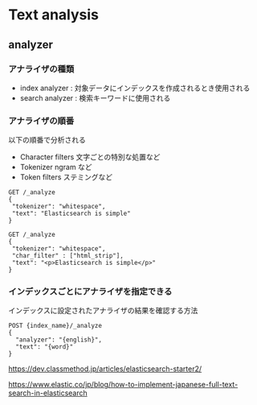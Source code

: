 # Text analysis

## analyzer

### アナライザの種類

- index analyzer : 対象データにインデックスを作成されるとき使用される
- search analyzer : 検索キーワードに使用される

### アナライザの順番

以下の順番で分析される

- Character filters
  文字ごとの特別な処置など
- Tokenizer
  ngram など
- Token filters
  ステミングなど

```
GET /_analyze
{
 "tokenizer": "whitespace",
 "text": "Elasticsearch is simple"
}
```

```
GET /_analyze
{
 "tokenizer": "whitespace",
 "char_filter" : ["html_strip"],
 "text": "<p>Elasticsearch is simple</p>"
}
```

### インデックスごとにアナライザを指定できる

インデックスに設定されたアナライザの結果を確認する方法

```
POST {index_name}/_analyze
{
  "analyzer": "{english}",
  "text": "{word}"
}
```

https://dev.classmethod.jp/articles/elasticsearch-starter2/

https://www.elastic.co/jp/blog/how-to-implement-japanese-full-text-search-in-elasticsearch
